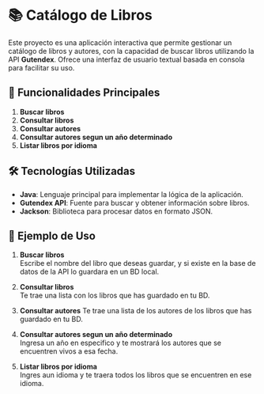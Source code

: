 # 📚 Catálogo de Libros

Este proyecto es una aplicación interactiva que permite gestionar un catálogo de libros y autores, con la capacidad de buscar libros utilizando la API **Gutendex**. Ofrece una interfaz de usuario textual basada en consola para facilitar su uso.

## 🚀 Funcionalidades Principales

1. **Buscar libros**
2. **Consultar libros**
3. **Consultar autores**
4. **Consultar autores segun un año determinado**
5. **Listar libros por idioma**

## 🛠️ Tecnologías Utilizadas

- **Java**: Lenguaje principal para implementar la lógica de la aplicación.
- **Gutendex API**: Fuente para buscar y obtener información sobre libros.
- **Jackson**: Biblioteca para procesar datos en formato JSON.

## 📝 Ejemplo de Uso

1. **Buscar libros**  
   Escribe el nombre del libro que deseas guardar, y si existe en la base de datos de la API lo guardara en un BD local.

2. **Consultar libros**  
   Te trae una lista con los libros que has guardado en tu BD.

3. **Consultar autores**
   Te trae una lista de los autores de los libros que has guardado en tu BD.

4. **Consultar autores segun un año determinado**  
   Ingresa un año en especifico y te mostrará los autores que se encuentren vivos a esa fecha.

5. **Listar libros por idioma**  
   Ingres aun idioma y te traera todos los libros que se encuentren en ese idioma.
  

